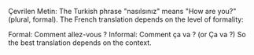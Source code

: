 Çevrilen Metin: The Turkish phrase "nasılsınız" means "How are you?" (plural, formal). The French translation depends on the level of formality:

Formal: Comment allez-vous ?
Informal: Comment ça va ? (or Ça va ?)
So the best translation depends on the context.